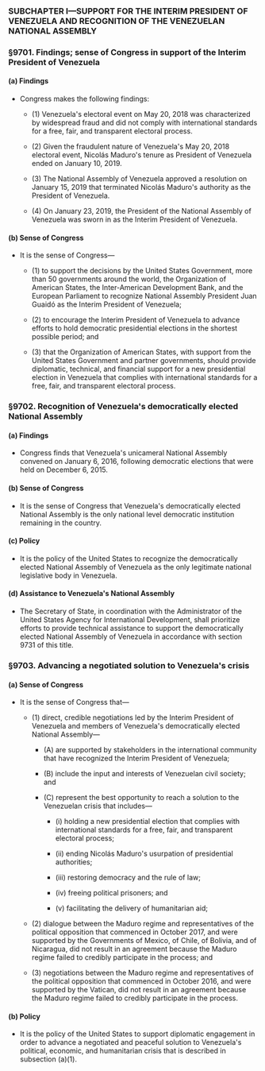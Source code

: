 ### SUBCHAPTER I—SUPPORT FOR THE INTERIM PRESIDENT OF VENEZUELA AND RECOGNITION OF THE VENEZUELAN NATIONAL ASSEMBLY

### §9701. Findings; sense of Congress in support of the Interim President of Venezuela
#### (a) Findings
* Congress makes the following findings:

  * (1) Venezuela's electoral event on May 20, 2018 was characterized by widespread fraud and did not comply with international standards for a free, fair, and transparent electoral process.

  * (2) Given the fraudulent nature of Venezuela's May 20, 2018 electoral event, Nicolás Maduro's tenure as President of Venezuela ended on January 10, 2019.

  * (3) The National Assembly of Venezuela approved a resolution on January 15, 2019 that terminated Nicolás Maduro's authority as the President of Venezuela.

  * (4) On January 23, 2019, the President of the National Assembly of Venezuela was sworn in as the Interim President of Venezuela.

#### (b) Sense of Congress
* It is the sense of Congress—

  * (1) to support the decisions by the United States Government, more than 50 governments around the world, the Organization of American States, the Inter-American Development Bank, and the European Parliament to recognize National Assembly President Juan Guaidó as the Interim President of Venezuela;

  * (2) to encourage the Interim President of Venezuela to advance efforts to hold democratic presidential elections in the shortest possible period; and

  * (3) that the Organization of American States, with support from the United States Government and partner governments, should provide diplomatic, technical, and financial support for a new presidential election in Venezuela that complies with international standards for a free, fair, and transparent electoral process.

### §9702. Recognition of Venezuela's democratically elected National Assembly
#### (a) Findings
* Congress finds that Venezuela's unicameral National Assembly convened on January 6, 2016, following democratic elections that were held on December 6, 2015.

#### (b) Sense of Congress
* It is the sense of Congress that Venezuela's democratically elected National Assembly is the only national level democratic institution remaining in the country.

#### (c) Policy
* It is the policy of the United States to recognize the democratically elected National Assembly of Venezuela as the only legitimate national legislative body in Venezuela.

#### (d) Assistance to Venezuela's National Assembly
* The Secretary of State, in coordination with the Administrator of the United States Agency for International Development, shall prioritize efforts to provide technical assistance to support the democratically elected National Assembly of Venezuela in accordance with section 9731 of this title.

### §9703. Advancing a negotiated solution to Venezuela's crisis
#### (a) Sense of Congress
* It is the sense of Congress that—

  * (1) direct, credible negotiations led by the Interim President of Venezuela and members of Venezuela's democratically elected National Assembly—

    * (A) are supported by stakeholders in the international community that have recognized the Interim President of Venezuela;

    * (B) include the input and interests of Venezuelan civil society; and

    * (C) represent the best opportunity to reach a solution to the Venezuelan crisis that includes—

      * (i) holding a new presidential election that complies with international standards for a free, fair, and transparent electoral process;

      * (ii) ending Nicolás Maduro's usurpation of presidential authorities;

      * (iii) restoring democracy and the rule of law;

      * (iv) freeing political prisoners; and

      * (v) facilitating the delivery of humanitarian aid;


  * (2) dialogue between the Maduro regime and representatives of the political opposition that commenced in October 2017, and were supported by the Governments of Mexico, of Chile, of Bolivia, and of Nicaragua, did not result in an agreement because the Maduro regime failed to credibly participate in the process; and

  * (3) negotiations between the Maduro regime and representatives of the political opposition that commenced in October 2016, and were supported by the Vatican, did not result in an agreement because the Maduro regime failed to credibly participate in the process.

#### (b) Policy
* It is the policy of the United States to support diplomatic engagement in order to advance a negotiated and peaceful solution to Venezuela's political, economic, and humanitarian crisis that is described in subsection (a)(1).